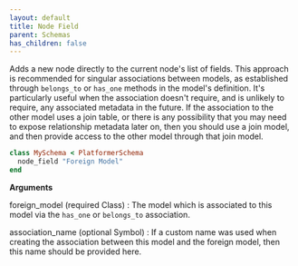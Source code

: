 ```yaml
---
layout: default
title: Node Field
parent: Schemas
has_children: false
---
```


Adds a new node directly to the current node's list of fields. This
approach is recommended for singular associations between models, as
established through `belongs_to` or `has_one` methods in the model's
definition. It's particularly useful when the association doesn't
require, and is unlikely to require, any associated metadata in the
future. If the association to the other model uses a join table, or
there is any possibility that you may need to expose relationship metadata
later on, then you should use a join model, and then provide access
to the other model through that join model.

```ruby
class MySchema < PlatformerSchema
  node_field "Foreign Model"
end

```

**Arguments**

foreign_model (required Class)
:   The model which is associated to this model via the `has_one` or `belongs_to` association.

association_name (optional Symbol)
:   If a custom name was used when creating the association between this model and the foreign model, then this name should be provided here.